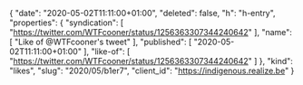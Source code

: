 {
  "date": "2020-05-02T11:11:00+01:00",
  "deleted": false,
  "h": "h-entry",
  "properties": {
    "syndication": [
      "https://twitter.com/WTFcooner/status/1256363307344240642"
    ],
    "name": [
      "Like of @WTFcooner's tweet"
    ],
    "published": [
      "2020-05-02T11:11:00+01:00"
    ],
    "like-of": [
      "https://twitter.com/WTFcooner/status/1256363307344240642"
    ]
  },
  "kind": "likes",
  "slug": "2020/05/b1er7",
  "client_id": "https://indigenous.realize.be"
}
